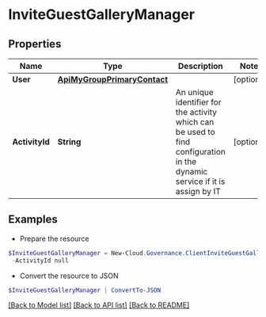 # InviteGuestGalleryManager
## Properties

Name | Type | Description | Notes
------------ | ------------- | ------------- | -------------
**User** | [**ApiMyGroupPrimaryContact**](ApiMyGroupPrimaryContact.md) |  | [optional] 
**ActivityId** | **String** | An unique identifier for the activity which can be used to find configuration in the dynamic service if it is assign by IT | [optional] 

## Examples

- Prepare the resource
```powershell
$InviteGuestGalleryManager = New-Cloud.Governance.ClientInviteGuestGalleryManager  -User null `
 -ActivityId null
```

- Convert the resource to JSON
```powershell
$InviteGuestGalleryManager | ConvertTo-JSON
```

[[Back to Model list]](../README.md#documentation-for-models) [[Back to API list]](../README.md#documentation-for-api-endpoints) [[Back to README]](../README.md)

